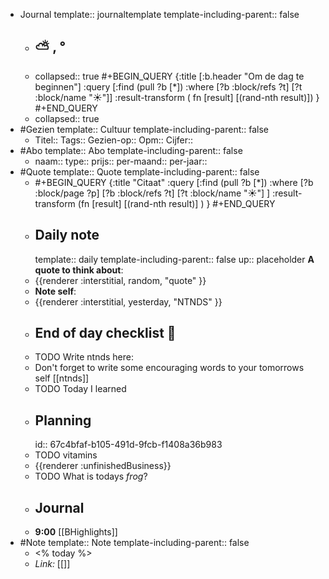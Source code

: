 - Journal
  template:: journaltemplate
  template-including-parent:: false
	- ## ⛅ , °
	- collapsed:: true
	  #+BEGIN_QUERY 
	  {:title [:b.header "Om de dag te beginnen"]
	   :query [:find (pull ?b [*])
	     :where 
	       [?b :block/refs ?t]
	       [?t :block/name "☀️"]]
	   :result-transform ( fn [result] [(rand-nth result)])
	  }
	  #+END_QUERY
	- collapsed:: true
- #Gezien
  template:: Cultuur
  template-including-parent:: false
	- Titel::
	  Tags:: 
	  Gezien-op:: 
	  Opm::
	  Cijfer::
- #Abo
  template:: Abo
  template-including-parent:: false
	- naam:: 
	  type:: 
	  prijs::
	  per-maand:: 
	  per-jaar::
- #Quote
  template:: Quote
  template-including-parent:: false
	- #+BEGIN_QUERY
	  {:title "Citaat"
	  :query [:find (pull ?b [*])
	       :where
	       [?b :block/page ?p]
	       [?b :block/refs ?t]
	       [?t :block/name "☀️"]
	  ]
	  :result-transform (fn [result] [(rand-nth result)] )
	  }
	  #+END_QUERY
	- ## Daily note
	    template:: daily
	    template-including-parent:: false
	  up:: placeholder
	  **A quote to think about**:
	- {{renderer :interstitial, random, "quote" }}
	- **Note self**:
	- {{renderer :interstitial, yesterday, "NTNDS" }}
	- ## End of day checklist 📝
	- TODO Write ntnds here:
	- Don't forget to write some encouraging words to your tomorrows self [[ntnds]]
	- TODO Today I learned
	- ## Planning
	  id:: 67c4bfaf-b105-491d-9fcb-f1408a36b983
	- TODO vitamins
	- {{renderer :unfinishedBusiness}}
	- TODO What is todays _frog_?
	- ## Journal
	- **9:00** [[BHighlights]]
- #Note
  template:: Note
  template-including-parent:: false
	- <% today %>
	- *Link:* [[]]